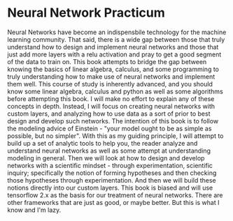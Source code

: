 # Neural Network Practicum

Neural Networks have become an indispensbile technology for the machine learning community.  That said, there is a wide gap between those that truly understand how to design and implement neural networks and those that just add more layers with a relu activation and pray to get a good segment of the data to train on.  This book attempts to bridge the gap between knowing the basics of linear algebra, calculus, and some programming to truly understanding how to make use of neural networks and implement them well.  This course of study is inherently advanced, and you should know some linear algebra, calculus and python as well as some algorithms before attempting this book.  I will make no effort to explain any of these concepts in depth.  Instead, I will focus on creating neural networks with custom layers, and analyzing how to use data as a sort of prior to best design and develop such networks.  The intention of this book is to follow the modeling advice of Einstein - "your model ought to be as simple as possible, but no simpler".  With this as my guiding principle, I will attempt to build up a set of analytic tools to help you, the reader analyze and understand neural networks as well as some attempt at understanding modeling in general.  Then we will look at how to design and develop networks with a scientific mindset - through experimentation, scientific inquiry; specifically the notion of forming hypotheses and then checking those hypotheses through experimentation. And then we will build these notions directly into our custom layers.  This book is biased and will use tensorflow 2.x as the basis for our treatment of neural networks.  There are other frameworks that are just as good, or maybe better.  But this is what I know and I'm lazy.  